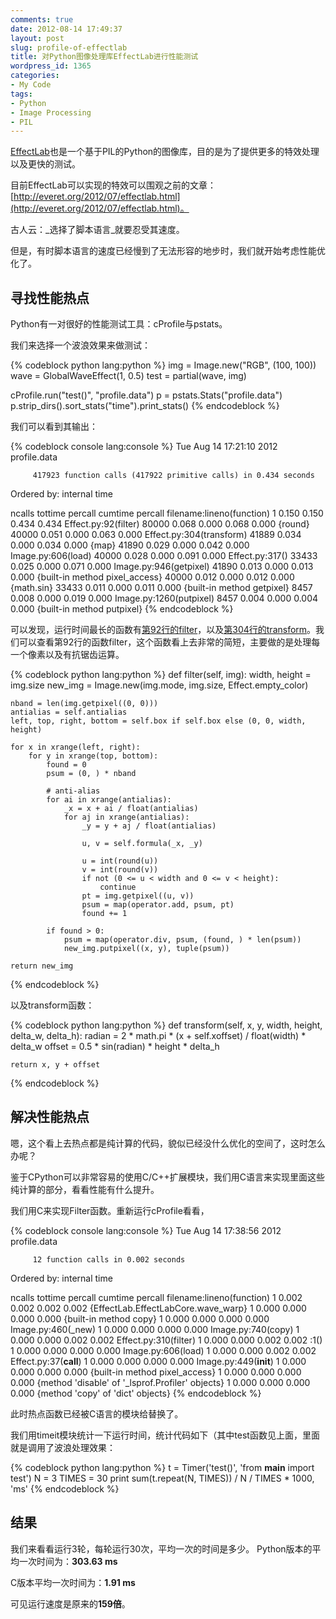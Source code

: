 ```yaml
---
comments: true
date: 2012-08-14 17:49:37
layout: post
slug: profile-of-effectlab
title: 对Python图像处理库EffectLab进行性能测试
wordpress_id: 1365
categories:
- My Code
tags:
- Python
- Image Processing
- PIL
---
```


[EffectLab](http://everet.org/2012/07/effectlab.html)也是一个基于PIL的Python的图像库，目的是为了提供更多的特效处理以及更快的测试。

目前EffectLab可以实现的特效可以围观之前的文章：[http://everet.org/2012/07/effectlab.html](http://everet.org/2012/07/effectlab.html)。

古人云：_选择了脚本语言_就要忍受其速度。

但是，有时脚本语言的速度已经慢到了无法形容的地步时，我们就开始考虑性能优化了。


## 寻找性能热点


Python有一对很好的性能测试工具：cProfile与pstats。

我们来选择一个波浪效果来做测试：

{% codeblock python lang:python %}
img = Image.new("RGB", (100, 100))
wave = GlobalWaveEffect(1, 0.5)
test = partial(wave, img)

cProfile.run("test()", "profile.data")
p = pstats.Stats("profile.data")
p.strip_dirs().sort_stats("time").print_stats()
{% endcodeblock %}

我们可以看到其输出：<!-- more -->

{% codeblock console lang:console %}
Tue Aug 14 17:21:10 2012    profile.data

         417923 function calls (417922 primitive calls) in 0.434 seconds

   Ordered by: internal time

   ncalls  tottime  percall  cumtime  percall filename:lineno(function)
        1    0.150    0.150    0.434    0.434 Effect.py:92(filter)
    80000    0.068    0.000    0.068    0.000 {round}
    40000    0.051    0.000    0.063    0.000 Effect.py:304(transform)
    41889    0.034    0.000    0.034    0.000 {map}
    41890    0.029    0.000    0.042    0.000 Image.py:606(load)
    40000    0.028    0.000    0.091    0.000 Effect.py:317()
    33433    0.025    0.000    0.071    0.000 Image.py:946(getpixel)
    41890    0.013    0.000    0.013    0.000 {built-in method pixel_access}
    40000    0.012    0.000    0.012    0.000 {math.sin}
    33433    0.011    0.000    0.011    0.000 {built-in method getpixel}
     8457    0.008    0.000    0.019    0.000 Image.py:1260(putpixel)
     8457    0.004    0.000    0.004    0.000 {built-in method putpixel}
{% endcodeblock %}

可以发现，运行时间最长的函数有[第92行的filter](https://github.com/cedricporter/EffectLab/blob/master/EffectLab/Effect.py#L92)，以及[第304行的transform](https://github.com/cedricporter/EffectLab/blob/master/EffectLab/Effect.py#L304)。我们可以查看第92行的函数filter，这个函数看上去非常的简短，主要做的是处理每一个像素以及有抗锯齿运算。

{% codeblock python lang:python %}
def filter(self, img):
    width, height = img.size
    new_img = Image.new(img.mode, img.size, Effect.empty_color)

    nband = len(img.getpixel((0, 0)))
    antialias = self.antialias
    left, top, right, bottom = self.box if self.box else (0, 0, width, height)

    for x in xrange(left, right):
        for y in xrange(top, bottom): 
            found = 0
            psum = (0, ) * nband

            # anti-alias
            for ai in xrange(antialias):
                _x = x + ai / float(antialias)
                for aj in xrange(antialias):
                    _y = y + aj / float(antialias)

                    u, v = self.formula(_x, _y)

                    u = int(round(u))
                    v = int(round(v))
                    if not (0 <= u < width and 0 <= v < height):
                        continue
                    pt = img.getpixel((u, v))
                    psum = map(operator.add, psum, pt)
                    found += 1 

            if found > 0:
                psum = map(operator.div, psum, (found, ) * len(psum)) 
                new_img.putpixel((x, y), tuple(psum))

    return new_img 

{% endcodeblock %}

以及transform函数：

{% codeblock python lang:python %}
def transform(self, x, y, width, height, delta_w, delta_h):
    radian = 2 * math.pi * (x + self.xoffset) / float(width) * delta_w
    offset = 0.5 * sin(radian) * height * delta_h

    return x, y + offset
{% endcodeblock %}



## 解决性能热点


嗯，这个看上去热点都是纯计算的代码，貌似已经没什么优化的空间了，这时怎么办呢？

鉴于CPython可以非常容易的使用C/C++扩展模块，我们用C语言来实现里面这些纯计算的部分，看看性能有什么提升。

我们用C来实现Filter函数。重新运行cProfile看看，

{% codeblock console lang:console %}
Tue Aug 14 17:38:56 2012    profile.data

         12 function calls in 0.002 seconds

   Ordered by: internal time

   ncalls  tottime  percall  cumtime  percall filename:lineno(function)
        1    0.002    0.002    0.002    0.002 {EffectLab.EffectLabCore.wave_warp}
        1    0.000    0.000    0.000    0.000 {built-in method copy}
        1    0.000    0.000    0.000    0.000 Image.py:460(_new)
        1    0.000    0.000    0.000    0.000 Image.py:740(copy)
        1    0.000    0.000    0.002    0.002 Effect.py:310(filter)
        1    0.000    0.000    0.002    0.002 :1()
        1    0.000    0.000    0.000    0.000 Image.py:606(load)
        1    0.000    0.000    0.002    0.002 Effect.py:37(__call__)
        1    0.000    0.000    0.000    0.000 Image.py:449(__init__)
        1    0.000    0.000    0.000    0.000 {built-in method pixel_access}
        1    0.000    0.000    0.000    0.000 {method 'disable' of '_lsprof.Profiler' objects}
        1    0.000    0.000    0.000    0.000 {method 'copy' of 'dict' objects}
{% endcodeblock %}

此时热点函数已经被C语言的模块给替换了。

我们用timeit模块统计一下运行时间，统计代码如下（其中test函数见上面，里面就是调用了波浪处理效果：

{% codeblock python lang:python %}
t = Timer('test()', 'from __main__ import test') 
N = 3
TIMES = 30
print sum(t.repeat(N, TIMES)) / N / TIMES * 1000, 'ms'
{% endcodeblock %}



## 结果


我们来看看运行3轮，每轮运行30次，平均一次的时间是多少。
Python版本的平均一次时间为：**303.63 ms**

C版本平均一次时间为：**1.91 ms**

可见运行速度是原来的**159倍**。


